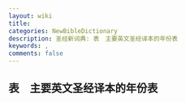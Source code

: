 ```yaml
---
layout: wiki
title: 
categories: NewBibleDictionary
description: 圣经新词典: 表　主要英文圣经译本的年份表
keywords: , 
comments: false
---
```


## 表　主要英文圣经译本的年份表







